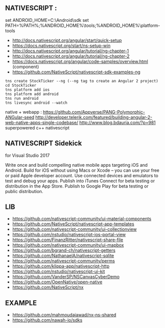 

## NATIVESCRIPT : 
set ANDROID_HOME=C:\Android\sdk 
set PATH=%PATH%;%ANDROID_HOME%\tools;%ANDROID_HOME%\platform-tools 
 
- http://docs.nativescript.org/angular/start/quick-setup 
- https://docs.nativescript.org/start/ns-setup-win 
- http://docs.nativescript.org/angular/tutorial/ng-chapter-1 
- http://docs.nativescript.org/angular/tutorial/ng-chapter-2 
- https://docs.nativescript.org/angular/code-samples/overview.html (component) 
- https://github.com/NativeScript/nativescript-sdk-examples-ng

```
tns create StockTicker --ng (--ng tag to create an Angular 2 project)
cd StockTicker
tns platform add ios
tns platform add android
tns run android 
tns livesync android --watch 
```
 
native + webapp : 
https://github.com/Appverse/PANG-Polymorphic-ANGular-seed 
http://developer.telerik.com/featured/building-angular-2-web-native-apps-single-codebase/ 
http://www.blog.bdauria.com/?p=981		superpowered c++ nativescript

 
## NATIVESCRIPT Sidekick
for Visual Studio 2017

Write once and build compelling native mobile apps targeting iOS and Android.
Build for iOS without using Macs or Xcode – you can use your free or paid Apple developer account.
Use connected devices and emulators to test and debug your apps.
Publish into iTunes Connect for beta testing or distribution in the App Store.
Publish to Google Play for beta testing or public distribution.

## LIB

- https://github.com/nativescript-community/ui-material-components
- https://github.com/NativeScript/nativescript-app-templates
- https://github.com/nativescript-community/ui-collectionview
- https://github.com/nstudio/nativescript-ios-portal-view
- https://github.com/FinanzRitter/nativescript-share-file
- https://github.com/nativescript-community/ui-mapbox
- https://github.com/bgrand-ch/nativescript-getters
- https://github.com/NathanaelA/nativescript-sqlite
- https://github.com/nativescript-community/perms
- https://github.com/klippa-app/nativescript-http
- https://github.com/nstudio/nativescript-ui-kit
- https://github.com/VanderSP/NSCanvasCyberDemo
- https://github.com/OpenNative/open-native
- https://github.com/NativeScript/nx

## EXAMPLE
- https://github.com/mahmoudajawad/nx-ns-shared
- https://github.com/nawah-io/sdks